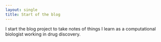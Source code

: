 ```yaml
---
layout: single
title: Start of the blog
---
```


I start the blog project to take notes of things I learn as a computational biologist working in drug discovery.

